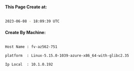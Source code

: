 
   
#### This Page Create at:

```bash

2023-06-08 - 18:09:39 UTC

```

#### Create By Machine:

```bash

Host Name : fv-az562-751

platform  : Linux-5.15.0-1039-azure-x86_64-with-glibc2.35

Ip Local  : 10.1.0.192

```


